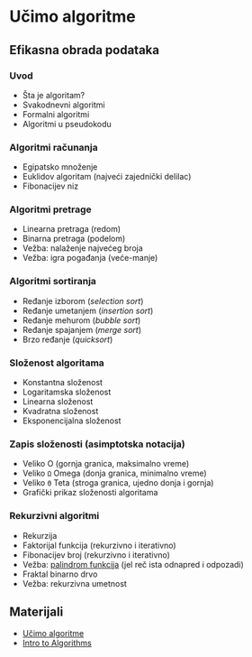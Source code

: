 ---
---

# Učimo algoritme

## Efikasna obrada podataka

### Uvod

- Šta je algoritam?
- Svakodnevni algoritmi
- Formalni algoritmi
- Algoritmi u pseudokodu

### Algoritmi računanja

- Egipatsko množenje
- Euklidov algoritam (najveći zajednički delilac)
- Fibonacijev niz

### Algoritmi pretrage

- Linearna pretraga (redom)
- Binarna pretraga (podelom)
- Vežba: nalaženje najvećeg broja
- Vežba: igra pogađanja (veće-manje)

### Algoritmi sortiranja

- Ređanje izborom (_selection sort_)
- Ređanje umetanjem (_insertion sort_)
- Ređanje mehurom (_bubble sort_)
- Ređanje spajanjem (_merge sort_)
- Brzo ređanje (_quicksort_)

### Složenost algoritama
* Konstantna složenost
* Logaritamska složenost
* Linearna složenost
* Kvadratna složenost
* Eksponencijalna složenost

### Zapis složenosti (asimptotska notacija)
* Veliko O (gornja granica, maksimalno vreme)
* Veliko `Ω` Omega (donja granica, minimalno vreme)
* Veliko `Θ` Teta (stroga granica, ujedno donja i gornja)
* Grafički prikaz složenosti algoritama

### Rekurzivni algoritmi
- Rekurzija
- Faktorijal funkcija (rekurzivno i iterativno)
- Fibonacijev broj (rekurzivno i iterativno)
- Vežba: [palindrom funkcija](https://www.khanacademy.org/computing/computer-science/algorithms/recursive-algorithms/p/challenge-is-a-string-a-palindrome) (jel reč ista odnapred i odpozadi)
- Fraktal binarno drvo
- Vežba: rekurzivna umetnost

## Materijali

- [Učimo algoritme](https://github.com/skolakoda/ucimo-algoritme)
- [Intro to Algorithms](//www.teaching-materials.org/algorithms/#/)
